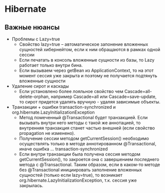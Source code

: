 # Hibernate
## Важные нюансы
+ Проблемы с Lazy=true
    + Свойство lazy=true – автоматическое запонение вложенных сущностей хибернейтом, если к ним обращаются в рамках одной сессии
    + Если печатать в консоль вложенные сущности из базы, то Lazy работает только внутри бина. 
    + Если вызываем через getBean из ApplicationContext, то на этот момент сессия уже закрыта и поэтому не получается подтянуть вложенные сущности
+ Удаление сирот и каскады
    + Если установлено более лояльное свойство чем Cascade=all-delete-orphan, например Cascade=all или Cascade=save-update, то сирот  придется удалять вручную - удаляя зависимые объекты.
+ Транзакции + ошибки transaction-synchronized и org.hibernate.LazyInitializationException
    + Метод помеченный @Transactional будет транзакцией. Если вызывать внутри него методы с такой же аннотацией, то внутренняя транзакция станет частью внешней (если свойство propagation не изменено). 
    + Получение сессии методом getCurrentSession() необходимо осуществлять только в методе аннотированном @Transactional, иначе ошибка ... transaction-synchronized
    + Если внутри транзакции была получена сессия методом getCurrentSession(), то закроется она с завершением последнего метода с @Transactional. Таким образом, если в каком-то методе без @Transactional инициировать заполнение вложенных сущностей (только если lazy=true), то возникает org.hibernate.LazyInitializationException, т.к. сессия уже закрылась.
